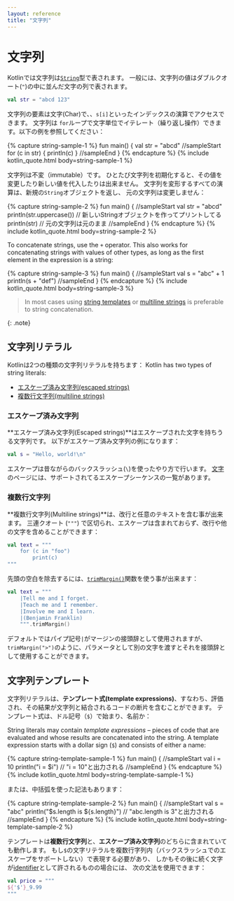 ```yaml
---
layout: reference
title: "文字列"
---
```

# 文字列

Kotlinでは文字列は[`String`](https://kotlinlang.org/api/latest/jvm/stdlib/kotlin/-string/)型で表されます。
一般には、文字列の値はダブルクオート(`"`)の中に並んだ文字の列で表されます。


```kotlin
val str = "abcd 123"
```

文字列の要素は文字(Char)で、、`s[i]`といったインデックスの演算でアクセスできます。
文字列は `for`ループで文字単位でイテレート（繰り返し操作）できます。以下の例を参照してください：

{% capture string-sample-1 %}
fun main() {
val str = "abcd"
//sampleStart
for (c in str) {
    println(c)
}
//sampleEnd
}
{% endcapture %}
{% include kotlin_quote.html body=string-sample-1 %}

文字列は不変（immutable）です。
ひとたび文字列を初期化すると、その値を変更したり新しい値を代入したりは出来ません。
文字列を変形するすべての演算は、新規の`String`オブジェクトを返し、
元の文字列は変更しません：


{% capture string-sample-2 %}
fun main() {
//sampleStart
    val str = "abcd"
    println(str.uppercase()) // 新しいStringオブジェクトを作ってプリントしてる
    println(str) // 元の文字列は元のまま
//sampleEnd
}
{% endcapture %}
{% include kotlin_quote.html body=string-sample-2 %}

To concatenate strings, use the `+` operator. This also works for concatenating strings with values of other types, as long
as the first element in the expression is a string:

{% capture string-sample-3 %}
fun main() {
//sampleStart
val s = "abc" + 1
println(s + "def")
//sampleEnd
}
{% endcapture %}
{% include kotlin_quote.html body=string-sample-3 %}

> In most cases using [string templates](#string-templates) or [multiline strings](#multiline-strings) is preferable to string concatenation.
> 
{: .note}

## 文字列リテラル

Kotlinは2つの種類の文字列リテラルを持ちます：
Kotlin has two types of string literals:

* [エスケープ済み文字列(escaped strings)](#エスケープ済み文字列)
* [複数行文字列(multiline strings)](#複数行文字列)

### エスケープ済み文字列

**エスケープ済み文字列(Escaped strings)**はエスケープされた文字を持ちうる文字列です。
以下がエスケープ済み文字列の例になります：

```kotlin
val s = "Hello, world!\n"
```

エスケープは昔ながらのバックスラッシュ(`\`)を使ったやり方で行います。
[文字](characters.md)のページには、サポートされてるエスケープシーケンスの一覧があります。

### 複数行文字列

**複数行文字列(Multiline strings)**は、改行と任意のテキストを含む事が出来ます。
三連クオート (`"""`) で区切られ、エスケープは含まれておらず、改行や他の文字を含めることができます：

```kotlin
val text = """
    for (c in "foo")
        print(c)
"""
```

先頭の空白を除去するには、[`trimMargin()`](https://kotlinlang.org/api/latest/jvm/stdlib/kotlin.text/trim-margin.html)関数を使う事が出来ます：

```kotlin
val text = """
    |Tell me and I forget.
    |Teach me and I remember.
    |Involve me and I learn.
    |(Benjamin Franklin)
    """.trimMargin()
```

デフォルトではパイプ記号`|`がマージンの接頭辞として使用されますが、`trimMargin(">")`のように、パラメータとして別の文字を渡すとそれを接頭辞として使用することができます。

## 文字列テンプレート

文字列リテラルは、**テンプレート式(template expressions)**、すなわち、評価され、その結果が文字列と結合されるコードの断片を含むことができます。
テンプレート式は、ドル記号（`$`）で始まり、名前か：

String literals may contain _template expressions_ – pieces of code that are evaluated and whose results are concatenated into the string.
A template expression starts with a dollar sign (`$`) and consists of either a name:

{% capture string-template-sample-1 %}
fun main() {
//sampleStart
    val i = 10
    println("i = $i") // "i = 10"と出力される
//sampleEnd
}
{% endcapture %}
{% include kotlin_quote.html body=string-template-sample-1 %}

または、中括弧を使った記法もあります：

{% capture string-template-sample-2 %}
fun main() {
//sampleStart
    val s = "abc"
    println("$s.length is ${s.length}") // "abc.length is 3"と出力される
//sampleEnd
}
{% endcapture %}
{% include kotlin_quote.html body=string-template-sample-2 %}

テンプレートは**複数行文字列**と、**エスケープ済み文字列**のどちらに含まれていても動作します。
もし`$`の文字リテラルを複数行字列内（バックスラッシュでのエスケープをサポートしない）で表現する必要があり、
しかもその後に続く文字が[identifier](https://kotlinlang.org/docs/reference/grammar.html#identifiers)として許されるものの場合には、
次の文法を使用できます：

```kotlin
val price = """
${'$'}_9.99
"""
```